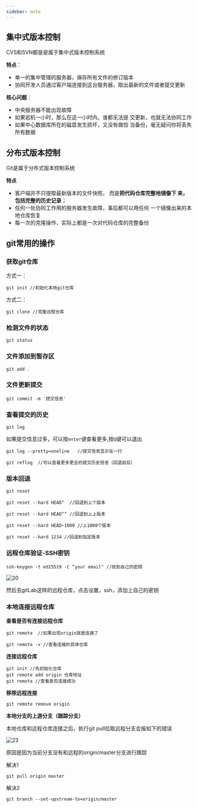 ```yaml
---
sidebar: auto
---
```


## 集中式版本控制

CVS和SVN都是是属于集中式版本控制系统

**特点**：

- 单一的集中管理的服务器，保存所有文件的修订版本
- 协同开发人员通过客户端连接到这台服务器，取出最新的文件或者提交更新

**核心问题**：

- 中央服务器不能出现故障
- 如果宕机一小时，那么在这一小时内，谁都无法提 交更新，也就无法协同工作
- 如果中心数据库所在的磁盘发生损坏，又没有做恰 当备份，毫无疑问你将丢失所有数据

## 分布式版本控制

Git是属于分布式版本控制系统

**特点**

- 客户端并不只提取最新版本的文件快照， 而是**把代码仓库完整地镜像下 来，包括完整的历史记录**；
- 任何一处协同工作用的服务器发生故障，事后都可以用任何 一个镜像出来的本地仓库恢复
- 每一次的克隆操作，实际上都是一次对代码仓库的完整备份



## git常用的操作

### 获取git仓库

方式一：

```git
git init //初始化本地git仓库
```

方式二：

```
git clone //克隆远程仓库
```

### 检测文件的状态 

```
git status
```

### 文件添加到暂存区

```
git add .
```

### 文件更新提交

```
git commit -m '提交信息'
```

### 查看提交的历史

```
git log
```

如果提交信息过多，可以按```enter```键查看更多,按```Q```键可以退出

```
git log --pretty=oneline   //提交信息显示在一行
```

```
git reflog  //可以查看更多更全的提交历史信息（回退前后）
```

### 版本回退

```
git reset
```

```
git reset --hard HEAD^  //回退到上个版本
```

```
git reset --hard HEAD^^ //回退到上上版本
```

```
git reset --hard HEAD~1000 //上1000个版本
```

```
git reset --hard 1234 //回退到指定版本
```

### 远程仓库验证-SSH密钥

```
ssh-keygen -t ed25519 -C “your email" //找到自己的密钥
```
![20](/21.png)

然后去gitLab这样的远程仓库，点击设置，ssh，添加上自己的密钥

### 本地连接远程仓库

**查看是否有连接远程仓库**

```
git remote  //如果出现origin就是连接了
```

```
git remote -v //查看连接的具体仓库
```

**连接远程仓库**

```
git init //先初始化仓库
git remote add origin 仓库地址
git remote //查看是否连接成功
```

**移除远程连接**

```
git remote remove origin
```

**本地分支的上游分支（跟踪分支）**

本地仓库和远程仓库连接之后，执行git pull拉取远程分支会报如下的错误

![23](/23.png)

原因是因为当前分支没有和远程的origin/master分支进行跟踪

解决1

```
git pull origin master
```

解决2

```
git branch --set-upstream-to=origin/master
```

